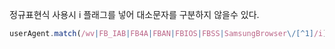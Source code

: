 정규표현식 사용시 i 플래그를 넣어 대소문자를 구분하지 않을수 있다.

```js
userAgent.match(/wv|FB_IAB|FB4A|FBAN|FBIOS|FBSS|SamsungBrowser\/[^1]/i);
```
